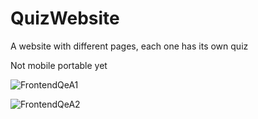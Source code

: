 # QuizWebsite
A website with different pages, each one has its own quiz

Not mobile portable yet

![FrontendQeA1](https://user-images.githubusercontent.com/120127965/233521224-51492d37-aa2a-4cf6-b9e7-1acfe7456948.png)

![FrontendQeA2](https://user-images.githubusercontent.com/120127965/233521581-01564f24-ba0e-45b5-b369-00e1110c6c8f.png)
